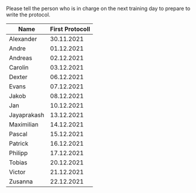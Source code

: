 Please tell the person who is in charge on the next training day to prepare to write the protocol. 


| Name | First Protocoll | 
| ------------- | ------------- |
| Alexander  |  30.11.2021 |
| Andre  |  01.12.2021 |
| Andreas  | 02.12.2021  |
| Carolin | 03.12.2021  |
| Dexter |  06.12.2021 |
| Evans | 07.12.2021  |
| Jakob | 08.12.2021  |
| Jan | 10.12.2021  |
| Jayaprakash  | 13.12.2021  |
| Maximilian  | 14.12.2021  |
| Pascal  | 15.12.2021  |
| Patrick |  16.12.2021 |
| Philipp  | 17.12.2021  |
| Tobias  | 20.12.2021  |
| Victor  | 21.12.2021  |
| Zusanna  | 22.12.2021  |
